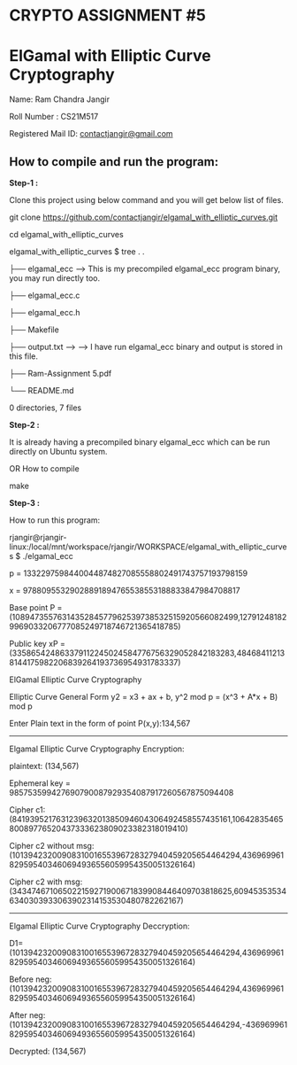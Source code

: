 # CRYPTO ASSIGNMENT #5
# ElGamal with Elliptic Curve Cryptography

Name: Ram Chandra Jangir

Roll Number : CS21M517

Registered Mail ID: contactjangir@gmail.com

How to compile and run the program:
---------------------------------------------------------------------------------------------------------------------------------------------------------------------------------



**Step-1 :**

Clone this project using below command and you will get below list of files.

git clone https://github.com/contactjangir/elgamal_with_elliptic_curves.git

cd elgamal_with_elliptic_curves

elgamal_with_elliptic_curves $ tree .
.

├── elgamal_ecc      --> This is my precompiled elgamal_ecc program binary, you may run directly too.

├── elgamal_ecc.c

├── elgamal_ecc.h

├── Makefile

├── output.txt     -->  --> I have run elgamal_ecc binary and output is stored in this file.

├── Ram-Assignment 5.pdf

└── README.md

0 directories, 7 files



**Step-2 :**

It is already having a precompiled binary elgamal_ecc which can be run directly on Ubuntu system.

OR How to compile

make



**Step-3 :**

How to run this program:

rjangir@rjangir-linux:/local/mnt/workspace/rjangir/WORKSPACE/elgamal_with_elliptic_curves $ ./elgamal_ecc

p = 1332297598440044874827085558802491743757193798159

x = 97880955329028891894765538553188833847984708817

Base point P = (1089473557631435284577962539738532515920566082499,127912481829969033206777085249718746721365418785)

Public key xP =  (335865424863379112245024584776756329052842183283,484684112138144175982206839264193736954931783337)


ElGamal Elliptic Curve Cryptography

Elliptic Curve General Form      y2 = x3 + ax + b, y^2 mod p = (x^3  + A*x + B) mod p

Enter Plain text in the form of point P(x,y):134,567

----------------------------------------------------------------------------------------

Elgamal Elliptic Curve Cryptography Encryption:

plaintext: (134,567)

Ephemeral key = 985753599427690790087929354087917260567875094408

Cipher c1: (841939521763123963201385094604306492458557435161,1064283546580089776520437333623809023382318019410)

Cipher c2 without msg: (1013942320090831001655396728327940459205654464294,436969961829595403460694936556059954350051326164)

Cipher c2 with msg: (343474671065022159271900671839908446409703818625,609453535346340303933063902314153530480782262167)


----------------------------------------------------------------------------------------

Elgamal Elliptic Curve Cryptography Deccryption:

D1=(1013942320090831001655396728327940459205654464294,436969961829595403460694936556059954350051326164)

Before neg: (1013942320090831001655396728327940459205654464294,436969961829595403460694936556059954350051326164)

After neg: (1013942320090831001655396728327940459205654464294,-436969961829595403460694936556059954350051326164)

Decrypted: (134,567)

